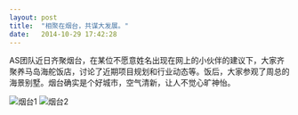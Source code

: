 ```yaml
---
layout: post
title:  "相聚在烟台，共谋大发展。"
date:   2014-10-29 17:42:28
---
```

AS团队近日齐聚烟台，在某位不愿意姓名出现在网上的小伙伴的建议下，大家齐聚养马岛海舵饭店，讨论了近期项目规划和行业动态等。饭后，大家参观了周总的海景别墅。烟台确实是个好城市，空气清新，让人不觉心旷神怡。

<img src="{{site.baseurl}}/img/yantai-1.jpg" alt="烟台1" class="img-responsive">
<img src="{{site.baseurl}}/img/yantai-2.jpg" alt="烟台2" class="img-responsive">